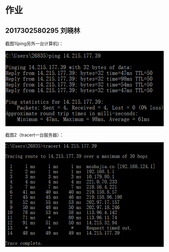 # 作业

## 2017302580295 刘晓林  

截图1(ping另外一台计算机)：

![avatar](ping.png)

截图2（tracert一台服务器）：

![avatar](tracert.png)